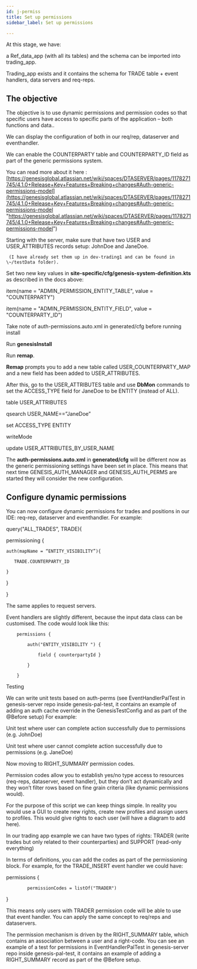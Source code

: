 ```yaml
---
id: j-permiss
title: Set up permissions
sidebar_label: Set up permissions

---
```

At this stage, we have:

 a Ref_data_app  (with all its tables) and the schema can be imported into trading_app.

Trading_app exists and it contains the schema for TRADE table + event handlers, data servers and req-reps.

## The objective

The objective is to use dynamic permissions and permission codes so that specific users have access to specific parts of the application – both functions and data.. 

We can display the configuration of both in our req/rep, dataserver and eventhandler.

We can enable the COUNTERPARTY table and COUNTERPARTY_ID field as part of the generic permissions system. 

You can read more about it here : [https://genesisglobal.atlassian.net/wiki/spaces/DTASERVER/pages/1178271745/4.1.0+Release+Key+Features+Breaking+changes#Auth-generic-permissions-model](https://genesisglobal.atlassian.net/wiki/spaces/DTASERVER/pages/1178271745/4.1.0+Release+Key+Features+Breaking+changes#Auth-generic-permissions-model "https://genesisglobal.atlassian.net/wiki/spaces/DTASERVER/pages/1178271745/4.1.0+Release+Key+Features+Breaking+changes#Auth-generic-permissions-model")

Starting with the server, make sure that  have two USER and USER_ATTRIBUTES records setup: JohnDoe and JaneDoe. 

     (I have already set them up in dev-trading1 and can be found in \~/testData folder).

Set two new key values in **site-specific/cfg/genesis-system-definition.kts** as described in the docs above:

item(name = "ADMIN_PERMISSION_ENTITY_TABLE", value = "COUNTERPARTY")

item(name = "ADMIN_PERMISSION_ENTITY_FIELD", value = "COUNTERPARTY_ID")

Take note of auth-permissions.auto.xml in generated/cfg before running install

Run **genesisInstall**

Run **remap**.

**Remap** prompts you to add a new table called USER_COUNTERPARTY_MAP and a new field has been added to USER_ATTRIBUTES.

After this, go to the USER_ATTRIBUTES table and use **DbMon** commands to set the ACCESS_TYPE field for JaneDoe to be ENTITY (instead of ALL). 

table USER_ATTRIBUTES

qsearch USER_NAME==”JaneDoe”

set ACCESS_TYPE ENTITY

writeMode

update USER_ATTRIBUTES_BY_USER_NAME

The **auth-permissions.auto.xml** in **generated/cfg** will be different now as the generic permissioning settings have been set in place. This means that next time GENESIS_AUTH_MANAGER and GENESIS_AUTH_PERMS are started they will consider the new configuration.

## Configure dynamic permissions

You can now configure dynamic permissions for trades and positions in our IDE: req-rep, dataserver and eventhandler. For example:

query("ALL_TRADES", TRADE){

permissioning {

    auth(mapName = “ENTITY_VISIBILITY”){ 
    
       TRADE.COUNTERPARTY_ID 
    
    } 

}

}

The same applies to request servers.

Event handlers are slightly different, because the input data class can be customised. The code would look like this:

        permissions { 
    
            auth("ENTITY_VISIBILITY ") { 
    
                field { counterpartyId } 
    
            } 
    
        } 

Testing

We can write unit tests based on auth-perms (see EventHandlerPalTest in genesis-server repo inside genesis-pal-test, it contains an example of adding an auth cache override in the GenesisTestConfig and as part of the @Before setup) For example:

Unit test where user can complete action successfully due to permissions (e.g. JohnDoe)

Unit test where user cannot complete action successfully due to permissions (e.g. JaneDoe)

Now moving to RIGHT_SUMMARY permission codes.

Permission codes allow you to establish yes/no type access to resources (req-reps, dataserver, event handler), but they don’t act dynamically and they won’t filter rows based on fine grain criteria (like dynamic permissions would).

For the purpose of this script we can keep things simple. In reality you would use a GUI to create new rights, create new profiles and assign users to profiles. This would give rights to each user (will have a diagram to add here).

In our trading app example we can have two types of rights: TRADER (write trades but only related to their counterparties) and SUPPORT (read-only everything)

In terms of definitions, you can add the codes as part of the permissioning block. For example, for the TRADE_INSERT event handler we could have:

permissions {

            permissionCodes = listOf("TRADER") 

}

This means only users with TRADER permission code will be able to use that event handler. You can apply the same concept to req/reps and dataservers.

The permission mechanism is driven by the RIGHT_SUMMARY table, which contains an association between a user and a right-code. You can see an example of a test for permissions in EventHandlerPalTest in genesis-server repo inside genesis-pal-test, it contains an example of adding a RIGHT_SUMMARY record as part of the @Before setup.